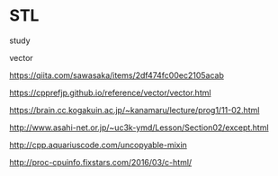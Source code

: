 # STL
study

vector

<https://qiita.com/sawasaka/items/2df474fc00ec2105acab>

<https://cpprefjp.github.io/reference/vector/vector.html>

<https://brain.cc.kogakuin.ac.jp/~kanamaru/lecture/prog1/11-02.html>

<http://www.asahi-net.or.jp/~uc3k-ymd/Lesson/Section02/except.html>

<http://cpp.aquariuscode.com/uncopyable-mixin>

<http://proc-cpuinfo.fixstars.com/2016/03/c-html/>
